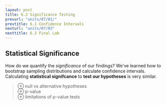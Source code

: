 ```yaml
---
layout: post
title: 6.2 Significance Testing
prevurl: "units/07/01/"
prevtitle: 6.1 Confidence Intervals
nexturl: "units/07/03"
nexttitle: 6.3 Final Lab
---
```

## Statistical Significance
How do we quantify the *significance* of our findings? We've learned how to bootstrap sampling distributions and calculate confidence intervals. Calculating **statistical signifcance** to **test our hypotheses** is very similar.

> ⊕ null vs alternative hypotheses  
> ⊕ p-value  
> ⊕ limitations of p-value tests  
